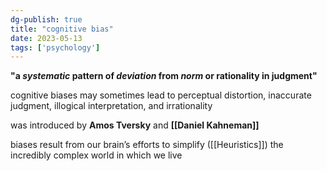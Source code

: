 ```yaml
---
dg-publish: true
title: "cognitive bias"
date: 2023-05-13
tags: ['psychology']
---
```


**"a *systematic* pattern of *deviation* from *norm* or rationality in judgment"**

cognitive biases may sometimes lead to perceptual distortion, inaccurate judgment, illogical interpretation, and irrationality

was introduced by **Amos Tversky** and **[[Daniel Kahneman]]** 

biases result from our brain’s efforts to simplify ([[Heuristics]]) the incredibly complex world in which we live

